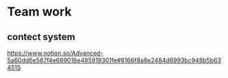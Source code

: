 # Team work

## contect system

https://www.notion.so/Advanced-5a60dd6e587f4e689016e485919301fe#8166f8a8e2484d6993bc948b5b634515